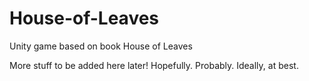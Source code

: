 # House-of-Leaves
Unity game based on book House of Leaves

More stuff to be added here later! Hopefully. Probably. Ideally, at best.
